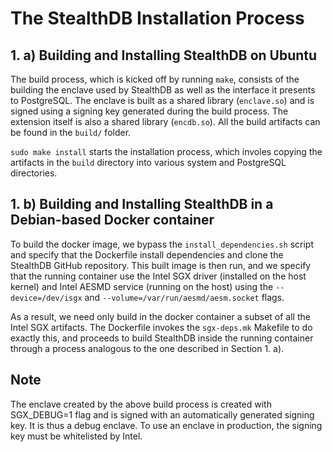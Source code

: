 # The StealthDB Installation Process

## 1. a) Building and Installing StealthDB on Ubuntu

The build process, which is kicked off by running `make`, consists of the building the enclave used by StealthDB as well as the interface it presents to PostgreSQL. The enclave is built as a shared library (`enclave.so`) and is signed using a signing key generated during the build process. The extension itself is also a shared library (`encdb.so`). All the build artifacts can be found in the `build/` folder.

`sudo make install` starts the installation process, which involes copying the artifacts in the `build` directory into various system and PostgreSQL directories.

## 1. b) Building and Installing StealthDB in a Debian-based Docker container

To build the docker image, we bypass the `install_dependencies.sh` script and specify that the Dockerfile install dependencies and clone the StealthDB GitHub repository. This built image is then run, and we specify that the running container use the Intel SGX driver (installed on the host kernel) and Intel AESMD service (running on the host) using the `--device=/dev/isgx` and `--volume=/var/run/aesmd/aesm.socket` flags.

As a result, we need only build in the docker container a subset of all the Intel SGX artifacts. The Dockerfile invokes the `sgx-deps.mk` Makefile to do exactly this, and proceeds to build StealthDB inside the running container through a process analogous to the one described in Section 1. a).

## Note

The enclave created by the above build process is created with SGX_DEBUG=1 flag and is signed with an automatically generated signing key. It is thus a debug enclave. To use an enclave in production, the signing key must be whitelisted by Intel.

